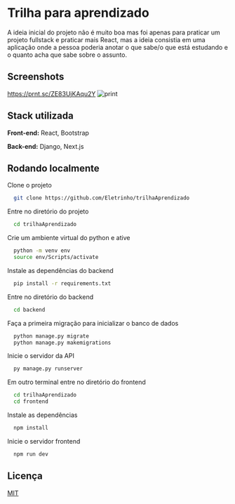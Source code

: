 
# Trilha para aprendizado

A ideia inicial do projeto não é muito boa mas foi apenas para praticar um projeto fullstack e praticar mais React, mas a ideia consistia em uma aplicação onde a pessoa poderia anotar o que sabe/o que está estudando e o quanto acha que sabe sobre o assunto.


## Screenshots
https://prnt.sc/ZE83UjKAqu2Y
![print](https://prnt.sc/ZE83UjKAqu2Y)


## Stack utilizada

**Front-end:** React, Bootstrap

**Back-end:** Django, Next.js


## Rodando localmente

Clone o projeto

```bash
  git clone https://github.com/Eletrinho/trilhaAprendizado
```

Entre no diretório do projeto

```bash
  cd trilhaAprendizado
```

Crie um ambiente virtual do python e ative

```bash
  python -m venv env
  source env/Scripts/activate
```

Instale as dependências do backend

```bash
  pip install -r requirements.txt
```

Entre no diretório do backend 

```bash
  cd backend
```

Faça a primeira migração para inicializar o banco de dados

```bash
  python manage.py migrate
  python manage.py makemigrations
```

Inicie o servidor da API 

```bash
  py manage.py runserver
```

Em outro terminal entre no diretório do frontend

```bash
  cd trilhaAprendizado
  cd frontend
```

Instale as dependências

```bash
  npm install
```

Inicie o servidor frontend

```bash
  npm run dev
```


## Licença

[MIT](https://choosealicense.com/licenses/mit/)

